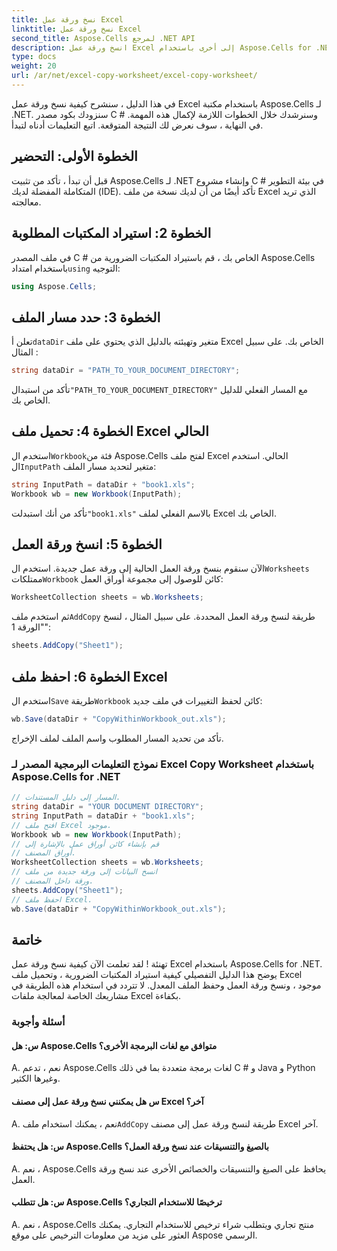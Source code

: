 ```yaml
---
title: نسخ ورقة عمل Excel
linktitle: نسخ ورقة عمل Excel
second_title: Aspose.Cells لمرجع .NET API
description: انسخ ورقة عمل Excel إلى أخرى باستخدام Aspose.Cells for .NET.
type: docs
weight: 20
url: /ar/net/excel-copy-worksheet/excel-copy-worksheet/
---
```


في هذا الدليل ، سنشرح كيفية نسخ ورقة عمل Excel باستخدام مكتبة Aspose.Cells لـ .NET. سنزودك بكود مصدر C # وسنرشدك خلال الخطوات اللازمة لإكمال هذه المهمة. في النهاية ، سوف نعرض لك النتيجة المتوقعة. اتبع التعليمات أدناه لتبدأ.

## الخطوة الأولى: التحضير

قبل أن تبدأ ، تأكد من تثبيت Aspose.Cells لـ .NET وإنشاء مشروع C # في بيئة التطوير المتكاملة المفضلة لديك (IDE). تأكد أيضًا من أن لديك نسخة من ملف Excel الذي تريد معالجته.

## الخطوة 2: استيراد المكتبات المطلوبة

 في ملف المصدر C # الخاص بك ، قم باستيراد المكتبات الضرورية من Aspose.Cells باستخدام امتداد`using` التوجيه:

```csharp
using Aspose.Cells;
```

## الخطوة 3: حدد مسار الملف

 تعلن أ`dataDir` متغير وتهيئته بالدليل الذي يحتوي على ملف Excel الخاص بك. على سبيل المثال :

```csharp
string dataDir = "PATH_TO_YOUR_DOCUMENT_DIRECTORY";
```

 تأكد من استبدال`"PATH_TO_YOUR_DOCUMENT_DIRECTORY"` مع المسار الفعلي للدليل الخاص بك.

## الخطوة 4: تحميل ملف Excel الحالي

 استخدم ال`Workbook`فئة من Aspose.Cells لفتح ملف Excel الحالي. استخدم ال`InputPath` متغير لتحديد مسار الملف:

```csharp
string InputPath = dataDir + "book1.xls";
Workbook wb = new Workbook(InputPath);
```

 تأكد من أنك استبدلت`"book1.xls"` بالاسم الفعلي لملف Excel الخاص بك.

## الخطوة 5: انسخ ورقة العمل

 الآن سنقوم بنسخ ورقة العمل الحالية إلى ورقة عمل جديدة. استخدم ال`Worksheets` ممتلكات`Workbook` كائن للوصول إلى مجموعة أوراق العمل:

```csharp
WorksheetCollection sheets = wb.Worksheets;
```

 ثم استخدم ملف`AddCopy` طريقة لنسخ ورقة العمل المحددة. على سبيل المثال ، لنسخ "الورقة 1":

```csharp
sheets.AddCopy("Sheet1");
```

## الخطوة 6: احفظ ملف Excel

 استخدم ال`Save` طريقة`Workbook` كائن لحفظ التغييرات في ملف جديد:

```csharp
wb.Save(dataDir + "CopyWithinWorkbook_out.xls");
```

تأكد من تحديد المسار المطلوب واسم الملف لملف الإخراج.

### نموذج التعليمات البرمجية المصدر لـ Excel Copy Worksheet باستخدام Aspose.Cells for .NET 

```csharp
// المسار إلى دليل المستندات.
string dataDir = "YOUR DOCUMENT DIRECTORY";
string InputPath = dataDir + "book1.xls";
// افتح ملف Excel موجود.
Workbook wb = new Workbook(InputPath);
// قم بإنشاء كائن أوراق عمل بالإشارة إلى
// أوراق المصنف.
WorksheetCollection sheets = wb.Worksheets;
// انسخ البيانات إلى ورقة جديدة من ملف
// ورقة داخل المصنف.
sheets.AddCopy("Sheet1");
// احفظ ملف Excel.
wb.Save(dataDir + "CopyWithinWorkbook_out.xls");
```

## خاتمة

تهنئة ! لقد تعلمت الآن كيفية نسخ ورقة عمل Excel باستخدام Aspose.Cells for .NET. يوضح هذا الدليل التفصيلي كيفية استيراد المكتبات الضرورية ، وتحميل ملف Excel موجود ، ونسخ ورقة العمل وحفظ الملف المعدل. لا تتردد في استخدام هذه الطريقة في مشاريعك الخاصة لمعالجة ملفات Excel بكفاءة.

### أسئلة وأجوبة

#### س: هل Aspose.Cells متوافق مع لغات البرمجة الأخرى؟

A. نعم ، تدعم Aspose.Cells لغات برمجة متعددة بما في ذلك C # و Java و Python وغيرها الكثير.

#### س هل يمكنني نسخ ورقة عمل إلى مصنف Excel آخر؟

A.  نعم ، يمكنك استخدام ملف`AddCopy` طريقة لنسخ ورقة عمل إلى مصنف Excel آخر.

#### س: هل يحتفظ Aspose.Cells بالصيغ والتنسيقات عند نسخ ورقة العمل؟

A. نعم ، Aspose.Cells يحافظ على الصيغ والتنسيقات والخصائص الأخرى عند نسخ ورقة العمل.

#### س: هل تتطلب Aspose.Cells ترخيصًا للاستخدام التجاري؟

A. نعم ، Aspose.Cells منتج تجاري ويتطلب شراء ترخيص للاستخدام التجاري. يمكنك العثور على مزيد من معلومات الترخيص على موقع Aspose الرسمي.